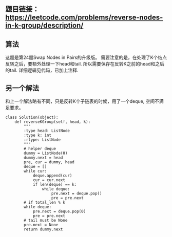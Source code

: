 ## 题目链接：https://leetcode.com/problems/reverse-nodes-in-k-group/description/

## 算法
这题是第24题Swap Nodes in Pairs的升级版。
需要注意的是，在处理了K个结点反转之后，要额外处理一下head和tail. 所以需要保存在反转K之前的head和之后的tail.
详细逻辑见代码，已加上注释.


## 另一个解法
和上一个解法略有不同，只是反转K个子链表的时候，用了一个deque, 空间不满足要求。
```
class Solution(object):
    def reverseKGroup(self, head, k):
        """
        :type head: ListNode
        :type k: int
        :rtype: ListNode
        """
        # helper deque
        dummy = ListNode(0)
        dummy.next = head
        pre, cur = dummy, head
        deque = []
        while cur:
            deque.append(cur)
            cur = cur.next
            if len(deque) == k:
                while deque:
                    pre.next = deque.pop()
                    pre = pre.next
        # if total_len % k
        while deque:
            pre.next = deque.pop(0)
            pre = pre.next
        # tail must be None
        pre.next = None
        return dummy.next
```